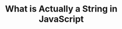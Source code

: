---
title: "What is Actually a String in JavaScript"
description: "What is actually a string in JavaScript."
published: "2020-08-04T12:00Z"
modified: "2020-08-04T12:00Z"
thumbnail: "./images/cover.png"
slug: what-is-string-in-javascript
tags: ['javascript', 'string']
recommended: ['what-every-javascript-developer-should-know-about-unicode', 'string-interpolation-in-javascript']
type: post
commentsThreadId:  what-is-string-in-javascript
---
